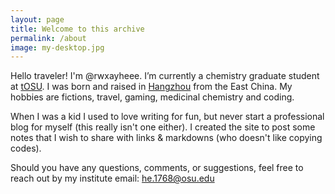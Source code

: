 ```yaml
---
layout: page
title: Welcome to this archive
permalink: /about
image: my-desktop.jpg
---
```


Hello traveler! I'm @rwxayheee. I’m currently a chemistry graduate student at [tOSU](https://chemistry.osu.edu/). I was born and raised in [Hangzhou](https://en.wikipedia.org/wiki/Hangzhou) from the East China. My hobbies are fictions, travel, gaming, medicinal chemistry and coding. 

When I was a kid I used to love writing for fun, but never start a professional blog for myself (this really isn't one either). I created the site to post some notes that I wish to share with links & markdowns (who doesn't like copying codes). 

Should you have any questions, comments, or suggestions, feel free to reach out by my institute email: he.1768@osu.edu
